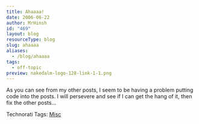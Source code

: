 ```yaml
---
title: Ahaaaa!
date: 2006-06-22
author: MrHinsh
id: "469"
layout: blog
resourceType: blog
slug: ahaaaa
aliases:
  - /blog/ahaaaa
tags:
  - off-topic
preview: nakedalm-logo-128-link-1-1.png
---
```


As you can see from my other posts, I seem to be having a problem putting code into the posts. I will persevere and see if I can get the hang of it, then fix the other posts...

Technorati Tags: [Misc](http://technorati.com/tags/Misc)
